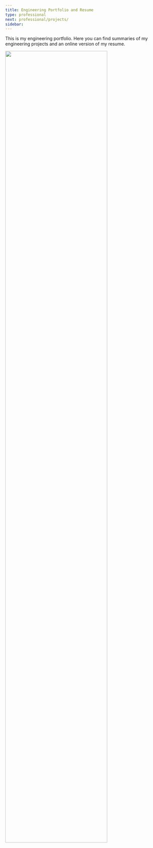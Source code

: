 ```yaml
---
title: Engineering Portfolio and Resume
type: professional
next: professional/projects/
sidebar:
---
```


This is my engineering portfolio. Here you can find summaries of my engineering projects and an online version of my resume.

<img src="/images/gas-dynamics.png" width=80%>

